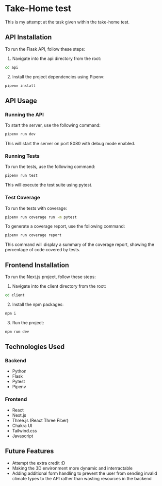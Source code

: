 # Take-Home test
This is my attempt at the task given within the take-home test. 

## API Installation

To run the Flask API, follow these steps:

1. Navigate into the api directory from the root:
```bash
cd api
```

2. Install the project dependencies using Pipenv:
```bash
pipenv install
```

## API Usage

### Running the API
To start the server, use the following command:
```bash
pipenv run dev
```

This will start the server on port 8080 with debug mode enabled.

### Running Tests
To run the tests, use the following command:
```bash
pipenv run test
```

This will execute the test suite using pytest.

### Test Coverage 
To run the tests with coverage:
```bash
pipenv run coverage run -m pytest
```

To generate a coverage report, use the following command:
```bash
pipenv run coverage report
```

This command will display a summary of the coverage report, showing the percentage of code covered by tests.

## Frontend Installation
To run the Next.js project, follow these steps:

1. Navigate into the client directory from the root:
```bash
cd client
```

2. Install the npm packages:
```bash
npm i
```

3. Run the project:
```bash
npm run dev
```

## Technologies Used

### Backend
* Python
* Flask
* Pytest
* Pipenv

### Frontend
* React
* Next.js
* Three.js (React Three Fiber)
* Chakra UI
* Tailwind.css
* Javascript

## Future Features
* Attempt the extra credit :D
* Making the 3D environment more dynamic and interractable
* Adding additional form handling to prevent the user from sending invalid climate types to the API rather than wasting resources in the backend